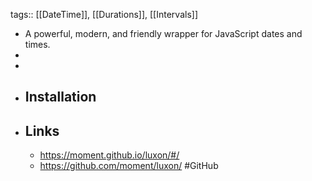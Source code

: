 tags:: [[DateTime]], [[Durations]], [[Intervals]]

- A powerful, modern, and friendly wrapper for JavaScript dates and times.
-
-
- ## Installation
- ## Links
	- https://moment.github.io/luxon/#/
	- https://github.com/moment/luxon/ #GitHub